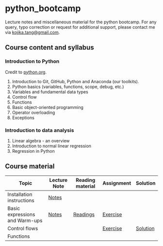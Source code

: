 # python_bootcamp
Lecture notes and miscellaneous material for the python bootcamp. For any query, typo correction or request for additional support, please contact me via kojika.tang@gmail.com.

## Course content and syllabus

### Introduction to Python
Credit to [python.org](https://docs.python.org/3/tutorial/index.html).

1. Introduction to Git, GitHub, Python and Anaconda (our toolkits).
2. Python basics (variables, functions, scope, debug, etc.)
3. Variables and fundamental data types
4. Control flow
5. Functions
6. Basic object-oriented programming
7. Operator overloading
8. Exceptions


### Introduction to data analysis
1. Linear algebra - an overview
2. Introduction to normal linear regression
3. Regression in Python


## Course material
| Topic | Lecture Note | Reading material | Assignment | Solution |
| --- | --- | --- | --- | --- |
| Installation instructions | [Notes](./installation_and_prerequisites/readme.md) | | | |
| Basic expressions and Warm-ups | [Notes](./python_basics/lecture_note.ipynb) | [Readings](./python_basics/reading_list.md) |  [Exercise](./exercise_bank)| |
| Control flows | | | [Exercise](./python_basics/fibonacci_series.py) | [Solution](./python_basics/fibonacci_series_solution.py)|
| Functions | | | | |
